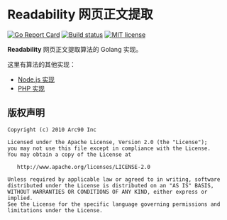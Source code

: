 # Readability 网页正文提取

[![Go Report Card](https://goreportcard.com/badge/git.cm/naiba/go-readability)](https://goreportcard.com/report/git.cm/naiba/go-readability)  [![Build status](https://ci.appveyor.com/api/projects/status/b9fip6nledutbnn4?svg=true)](https://ci.appveyor.com/project/naiba/go-readability)  [![MIT license](https://img.shields.io/badge/license-MIT-brightgreen.svg)](https://choosealicense.com/licenses/mit/)

**Readability** 网页正文提取算法的 Golang 实现。

这里有算法的其他实现：
- [Node.js 实现](https://github.com/mozilla/readability)
- [PHP 实现](https://github.com/andreskrey/readability.php)

## 版权声明

```
Copyright (c) 2010 Arc90 Inc

Licensed under the Apache License, Version 2.0 (the "License");
you may not use this file except in compliance with the License.
You may obtain a copy of the License at

   http://www.apache.org/licenses/LICENSE-2.0

Unless required by applicable law or agreed to in writing, software
distributed under the License is distributed on an "AS IS" BASIS,
WITHOUT WARRANTIES OR CONDITIONS OF ANY KIND, either express or implied.
See the License for the specific language governing permissions and
limitations under the License.
```